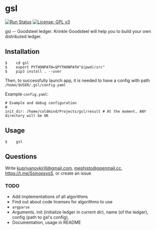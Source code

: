 # gsl

[![Run Status](https://api.shippable.com/projects/5cbc3edfdaf54c0007d7bbd1/badge?branch=master)]()
[![License: GPL v3](https://img.shields.io/badge/License-GPLv3-blue.svg)](https://www.gnu.org/licenses/gpl-3.0)


gsl -- Goodsteel ledger. Krinkle Goodsteel will help you to build your own distributed ledger.

## Installation
```
$    cd gsl
$    export PYTHONPATH=$PYTHONPATH"$(pwd)/src"
$    pip3 install . --user
```

Then, to successfully launch app, it is needed to have a config with path
`/home/$USER/.gsl/config.yaml`

Example `config.yaml`:
```
# Example and debug configuration
#
init_dir: /home/coldmind/Projects/gsl/result # At the moment, ANY directory will be OK
```

## Usage

```
$    gsl
```

## Questions
Write kupriyanovkirill@gmail.com, mephisto@openmail.cc, https://t.me/SsinopsysS, or create an issue


### TODO
* Add implementations of all algorithms
* Find out about code licenses for algorithms to use
* `argparse`
* Arguments. init (initialize ledger in current dir), name (of the ledger), config (path to gsl's config),
* Documentation, usage in README

